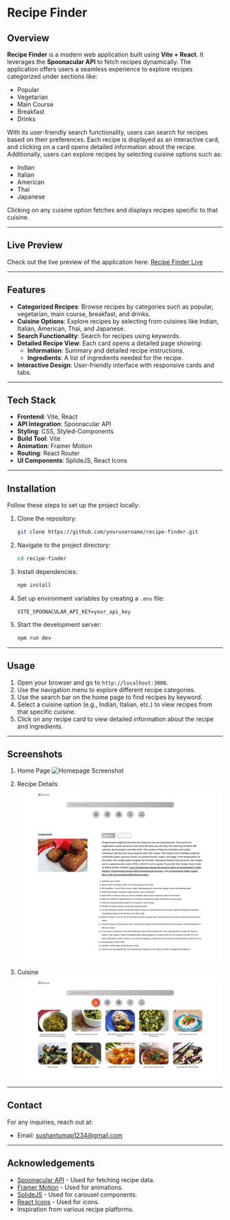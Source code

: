 # Recipe Finder


## Overview

**Recipe Finder** is a modern web application built using **Vite + React**. It leverages the **Spoonacular API** to fetch recipes dynamically. The application offers users a seamless experience to explore recipes categorized under sections like:

- Popular
- Vegetarian
- Main Course
- Breakfast
- Drinks

With its user-friendly search functionality, users can search for recipes based on their preferences. Each recipe is displayed as an interactive card, and clicking on a card opens detailed information about the recipe. Additionally, users can explore recipes by selecting cuisine options such as:

- Indian
- Italian
- American
- Thai
- Japanese

Clicking on any cuisine option fetches and displays recipes specific to that cuisine.

---

## Live Preview

Check out the live preview of the application here: [Recipe Finder Live](https://recipe-finder-app-swart.vercel.app/)

---

## Features

- **Categorized Recipes**: Browse recipes by categories such as popular, vegetarian, main course, breakfast, and drinks.
- **Cuisine Options**: Explore recipes by selecting from cuisines like Indian, Italian, American, Thai, and Japanese.
- **Search Functionality**: Search for recipes using keywords.
- **Detailed Recipe View**: Each card opens a detailed page showing:
  - **Information**: Summary and detailed recipe instructions.
  - **Ingredients**: A list of ingredients needed for the recipe.
- **Interactive Design**: User-friendly interface with responsive cards and tabs.

---

## Tech Stack

- **Frontend**: Vite, React
- **API Integration**: Spoonacular API
- **Styling**: CSS, Styled-Components
- **Build Tool**: Vite
- **Animation**: Framer Motion
- **Routing**: React Router
- **UI Components**: SplideJS, React Icons

---

## Installation

Follow these steps to set up the project locally:

1. Clone the repository:
   ```bash
   git clone https://github.com/yourusername/recipe-finder.git
   ```

2. Navigate to the project directory:
   ```bash
   cd recipe-finder
   ```

3. Install dependencies:
   ```bash
   npm install
   ```

4. Set up environment variables by creating a `.env` file:
   ```
   VITE_SPOONACULAR_API_KEY=your_api_key
   ```

5. Start the development server:
   ```bash
   npm run dev
   ```

---

## Usage

1. Open your browser and go to `http://localhost:3000`.
2. Use the navigation menu to explore different recipe categories.
3. Use the search bar on the home page to find recipes by keyword.
4. Select a cuisine option (e.g., Indian, Italian, etc.) to view recipes from that specific cuisine.
5. Click on any recipe card to view detailed information about the recipe and ingredients.

---

## Screenshots

1. Home Page
![Homepage Screenshot](https://github.com/Sushant2253/Recipe/blob/main/Recipe-Home.png)

2. Recipe Details
![Recipe Details Screenshot](https://github.com/Sushant2253/Recipe/blob/main/Recipe-Details.png)

3. Cuisine
![Cuisine Screenshot](https://github.com/Sushant2253/Recipe/blob/main/Recipe-Cuisine.png)


---


## Contact

For any inquiries, reach out at:

- Email: sushantumap1234@gmail.com

---

## Acknowledgements

- [Spoonacular API](https://spoonacular.com/food-api) - Used for fetching recipe data.
- [Framer Motion](https://www.framer.com/motion/) - Used for animations.
- [SplideJS](https://splidejs.com/) - Used for carousel components.
- [React Icons](https://react-icons.github.io/react-icons/) - Used for icons.
- Inspiration from various recipe platforms.

